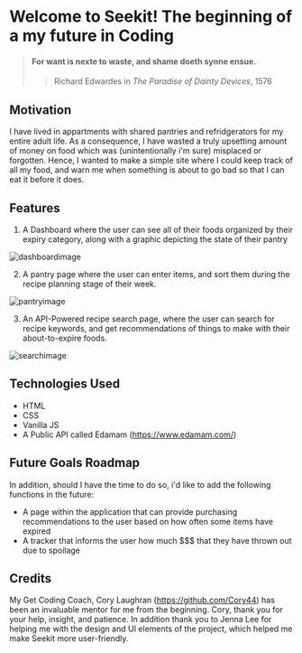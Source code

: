 # **Welcome to Seekit! The beginning of a my future in Coding**

> #### For want is nexte to waste, and shame doeth synne ensue.
>
> > Richard Edwardes in _The Paradise of Dainty Devices_, 1576

## **Motivation**

I have lived in appartments with shared pantries and refridgerators for my entire adult life. As a consequence, I have wasted a truly upsetting amount of money on food which was (unintentionally i'm sure) misplaced or forgotten. Hence, I wanted to make a simple site where I could keep track of all my food, and warn me when something is about to go bad so that I can eat it before it does.

## **Features**

1. A Dashboard where the user can see all of their foods organized by their expiry category, along with a graphic depicting the state of their pantry

![dashboardimage](/Assets/images/DashReadMe.png)

2. A pantry page where the user can enter items, and sort them during the recipe planning stage of their week.

![pantryimage](/Assets/images/PantReadMe.png)

3. An API-Powered recipe search page, where the user can search for recipe keywords, and get recommendations of things to make with their about-to-expire foods.

![searchimage](/Assets/images/SearchReadMe.png)

## **Technologies Used**

- HTML
- CSS
- Vanilla JS
- A Public API called Edamam (https://www.edamam.com/)

## **Future Goals Roadmap**

In addition, should I have the time to do so, i'd like to add the following functions in the future:

- A page within the application that can provide purchasing recommendations to the user based on how often some items have expired
- A tracker that informs the user how much $$$ that they have thrown out due to spoilage

## **Credits**

My Get Coding Coach, Cory Laughran (https://github.com/Cory44) has been an invaluable mentor for me from the beginning. Cory, thank you for your help, insight, and patience. In addition thank you to Jenna Lee for helping me with the design and UI elements of the project, which helped me make Seekit more user-friendly.
